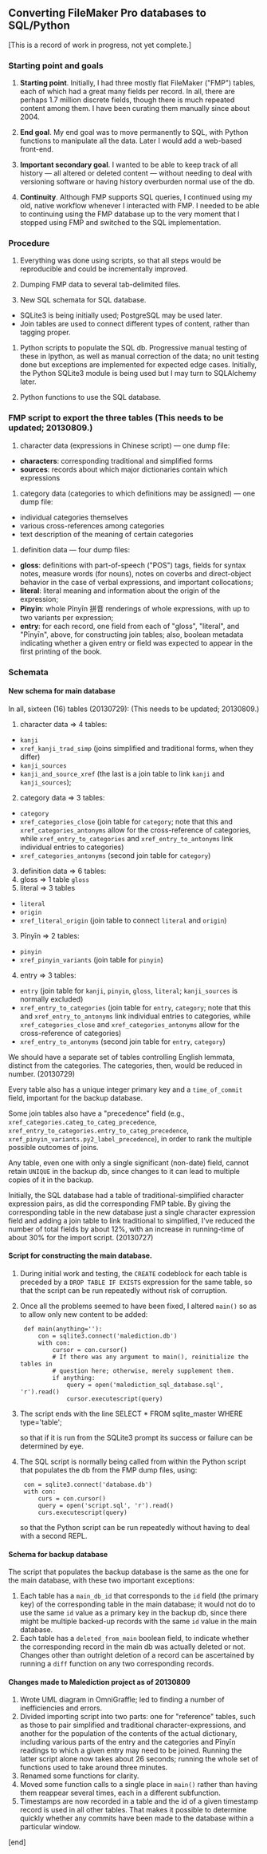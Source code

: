 ## Converting FileMaker Pro databases to SQL/Python

[This is a record of work in progress, not yet complete.]

### Starting point and goals

1. **Starting point**. Initially, I had three mostly flat FileMaker ("FMP") tables, each of which had a great many fields per record. In all, there are perhaps 1.7 million discrete fields, though there is much repeated content among them. I have been curating them manually since about 2004.

1. **End goal**. My end goal was to move permanently to SQL, with Python functions to manipulate all the data. Later I would add a web-based front-end. 

1. **Important secondary goal**. I wanted to be able to keep track of all history — all altered or deleted content — without needing to deal with versioning software or having history overburden normal use of the db.

1. **Continuity**. Although FMP supports SQL queries, I continued using my old, native workflow whenever I interacted with FMP. I needed to be able to continuing using the FMP database up to the very moment that I stopped using FMP and switched to the SQL implementation.

### Procedure

1. Everything was done using scripts, so that all steps would be reproducible and could be incrementally improved.

1. Dumping FMP data to several tab-delimited files.

1. New SQL schemata for SQL database. 
 * SQLite3 is being initially used; PostgreSQL may be used later.
 * Join tables are used to connect different types of content, rather than tagging proper.

1. Python scripts to populate the SQL db. Progressive manual testing of these in Ipython, as well as manual correction of the data; no unit testing done but exceptions are implemented for expected edge cases. Initially, the Python SQLite3 module is being used but I may turn to SQLAlchemy later. 

1. Python functions to use the SQL database.

###  FMP script to export the three tables (This needs to be updated; 20130809.)
 1. character data (expressions in Chinese script) — one dump file:
  * **characters**: corresponding traditional and simplified forms
  * **sources**: records about which major dictionaries contain which expressions
 1. category data (categories to which definitions may be assigned) — one dump file:
  * individual categories themselves
  * various cross-references among categories
  * text description of the meaning of certain categories
 1. definition data — four dump files:
  * **gloss**: definitions with part-of-speech ("POS") tags, fields for syntax notes, measure words (for nouns), notes on coverbs and direct-object behavior in the case of verbal expressions, and important collocations;
  * **literal**: literal meaning and information about the origin of the expression;
  * **Pīnyīn**: whole Pīnyīn 拼音 renderings of whole expressions, with up to two variants per expression;
  * **entry**: for each record, one field from each of "gloss", "literal", and "Pīnyīn", above, for constructing join tables; also, boolean metadata indicating whether a given entry or field was expected to appear in the first printing of the book.

### Schemata

#### New schema for main database

In all, sixteen (16) tables (20130729): (This needs to be updated; 20130809.)

1. character data => 4 tables: 
 * `kanji`
 * `xref_kanji_trad_simp` (joins simplified and traditional forms, when they differ)
 * `kanji_sources`
 * `kanji_and_source_xref` (the last is a join table to link `kanji` and `kanji_sources`);
2. category data => 3 tables: 
 * `category`
 * `xref_categories_close` (join table for `category`; note that this and `xref_categories_antonyms` allow for the cross-reference of categories, while `xref_entry_to_categories` and `xref_entry_to_antonyms` link individual entries to categories)
 * `xref_categories_antonyms` (second join table for `category`)
3. definition data => 6 tables:
 1. gloss => 1 table `gloss`
 2. literal => 3 tables 
  * `literal`
  * `origin`
  * `xref_literal_origin` (join table to connect `literal` and `origin`)
 3. Pīnyīn => 2 tables:
  * `pinyin`
  * `xref_pinyin_variants` (join table for `pinyin`)
4. entry => 3 tables:
  * `entry` (join table for `kanji`, `pinyin`, `gloss`, `literal`; `kanji_sources` is normally excluded)
  * `xref_entry_to_categories` (join table for `entry`, `category`; note that this and `xref_entry_to_antonyms` link individual entries to categories, while `xref_categories_close` and `xref_categories_antonyms` allow for the cross-reference of categories)
  * `xref_entry_to_antonyms` (second join table for `entry`, `category`)
  
We should have a separate set of tables controlling English lemmata, distinct from the categories. The categories, then, would be reduced in number. (20130729)

Every table also has a unique integer primary key and a `time_of_commit` field, important for the backup database.

Some join tables also have a "precedence" field (e.g., `xref_categories.categ_to_categ_precedence`, `xref_entry_to_categories.entry_to_categ_precedence`, `xref_pinyin_variants.py2_label_precedence`), in order to rank the multiple possible outcomes of joins.

Any table, even one with only a single significant (non-date) field, cannot retain `UNIQUE` in the backup db, since changes to it can lead to multiple copies of it in the backup.

Initially, the SQL database had a table of traditional-simplified character expression pairs, as did the corresponding FMP table. By giving the corresponding table in the new database just a single character expression field and adding a join table to link traditional to simplified, I've reduced the number of total fields by about 12%, with an increase in running-time of about 30% for the import script. (20130727)

#### Script for constructing the main database.

1. During initial work and testing, the `CREATE` codeblock for each table is preceded by a `DROP TABLE IF EXISTS` expression for the same table, so that the script can be run repeatedly without risk of corruption.
2. Once all the problems seemed to have been fixed, I altered `main()` so as to allow only new content to be added:

        def main(anything=''):                                     
            con = sqlite3.connect('malediction.db')                
            with con:                                              
                cursor = con.cursor()                              
                # If there was any argument to main(), reinitialize the tables in
                # question here; otherwise, merely supplement them.                                                                                                         
                if anything:                                       
                    query = open('malediction_sql_database.sql', 'r').read()           
                    cursor.executescript(query)                    

2. The script ends with the line 
        SELECT * FROM sqlite_master WHERE type='table';

   so that if it is run from the SQLite3 prompt its success or failure can be determined by eye.
3. The SQL script is normally being called from within the Python script that populates the db from the FMP dump files, using:

        con = sqlite3.connect('database.db')
        with con:
            curs = con.cursor()
            query = open('script.sql', 'r').read()
            curs.executescript(query)

   so that the Python script can be run repeatedly without having to deal with a second REPL.

#### Schema for backup database

The script that populates the backup database is the same as the one for the main database, with these two important exceptions:

1. Each table has a `main_db_id` that corresponds to the `id` field (the primary key) of the corresponding table in the main database; it would not do to use the same `id` value as a primary key in the backup db, since there might be multiple backed-up records with the same `id` value in the main database.
2. Each table has a `deleted_from_main` boolean field, to indicate whether the corresponding record in the main db was actually deleted or not. Changes other than outright deletion of a record can be ascertained by running a `diff` function on any two corresponding records.

#### Changes made to Malediction project as of 20130809

 1. Wrote UML diagram in OmniGraffle; led to finding a number of inefficiencies and errors. 
 2. Divided importing script into two parts: one for "reference" tables, such as those to pair simplified and traditional character-expressions, and another for the population of the contents of the actual dictionary, including various parts of the entry and the categories and Pīnyīn readings to which a given entry may need to be joined. Running the latter script alone now takes about 26 seconds; running the whole set of functions used to take around three minutes.
 3. Renamed some functions for clarity.
 4. Moved some function calls to a single place in `main()` rather than having them reappear several times, each in a different subfunction.
 5. Timestamps are now recorded in a table and the id of a given timestamp record is used in all other tables. That makes it possible to determine quickly whether any commits have been made to the database within a particular window.

[end]
